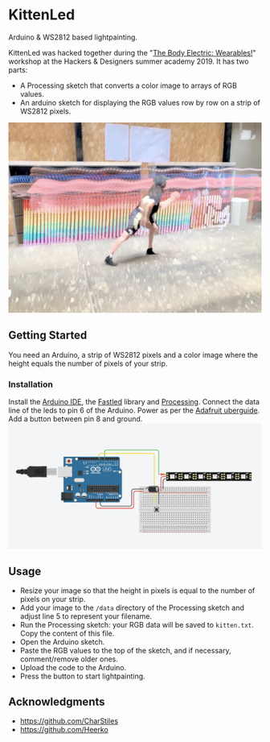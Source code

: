 # KittenLed

Arduino & WS2812 based lightpainting. 	

KittenLed was hacked together during the "[The Body Electric: Wearables!](https://hackersanddesigners.nl/s/Summer_Academy_2019/p/The_Body_Electric%3A_Wearables%21)" workshop at the Hackers & Designers summer academy 2019. It has two parts:
- A Processing sketch that converts a color image to arrays of RGB values.
- An arduino sketch for displaying the RGB values row by row on a strip of WS2812 pixels.

![Lightpainting made during HDSA2019](images/IMG_2614.JPG)

## Getting Started

You need an Arduino, a strip of WS2812 pixels and a color image where the height equals the number of pixels of your strip. 

### Installation

Install the [Arduino IDE](arduino.cc), the [Fastled](http://fastled.io/) library and [Processing](processing.org/).
Connect the data line of the leds to pin 6 of the Arduino. Power as per the [Adafruit uberguide](https://learn.adafruit.com/adafruit-neopixel-uberguide/powering-neopixels). Add a button between pin 8 and ground.
![breadboard layout](images/ws2812_btn.png)

## Usage

- Resize your image so that the height in pixels is equal to the number of pixels on your strip.
- Add your image to the `/data` directory of the Processing sketch and adjust line 5 to represent your filename.
- Run the Processing sketch: your RGB data will be saved to `kitten.txt`. Copy the content of this file.
- Open the Arduino sketch.
- Paste the RGB values to the top of the sketch, and if necessary, comment/remove older ones.
- Upload the code to the Arduino.
- Press the button to start lightpainting.

## Acknowledgments

* https://github.com/CharStiles
* https://github.com/Heerko
